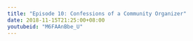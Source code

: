 ```yaml
---
title: "Episode 10: Confessions of a Community Organizer"
date: 2018-11-15T21:25:00+08:00
youtubeid: "M6FAAnBbe_U"
---
```

